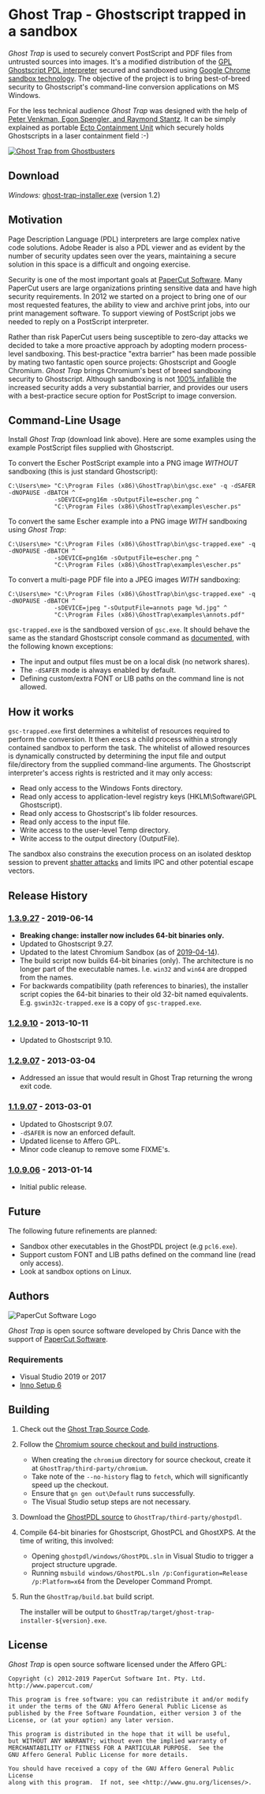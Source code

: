 # Ghost Trap - Ghostscript trapped in a sandbox

*Ghost Trap* is used to securely convert PostScript and PDF files from untrusted sources into images.
It's a modified distribution of the [GPL Ghostscript PDL interpreter](http://www.ghostscript.com/) secured and 
sandboxed using [Google Chrome sandbox technology](http://dev.chromium.org/developers/design-documents/sandbox).  The 
objective of the project is to bring best-of-breed security to Ghostscript's command-line conversion applications
on MS Windows.

For the less technical audience  *Ghost Trap* was designed with the help of 
[Peter Venkman, Egon Spengler, and Raymond Stantz](http://en.wikipedia.org/wiki/Ghostbusters). 
It can be simply explained as portable [Ecto Containment Unit](http://www.gbfans.com/equipment/ghost-trap/) which
securely holds Ghostscripts in a laser containment field :-)

[![Ghost Trap from Ghostbusters](https://raw.githubusercontent.com/PaperCutSoftware/GhostTrap/master/images/ghostbusters-ghost-trap-sized.jpg)](https://www.gbfans.com/equipment/ghost-trap/)


## Download

*Windows:* [ghost-trap-installer.exe](http://cdn.papercut.com/files/open-source/ghost-trap/ghost-trap-installer-1.2.9.10.exe)  (version 1.2)


## Motivation

Page Description Language (PDL) interpreters are large complex native code solutions. Adobe Reader is also a PDL viewer and as evident
by the number of security updates seen over the years, maintaining a secure solution in this space is a
difficult and ongoing exercise.  

Security is one of the most important goals at [PaperCut Software](http://www.papercut.com/).  Many
PaperCut users are large organizations printing sensitive data and have high security requirements.
In 2012 we started on a project to bring one of our most requested features, the ability to view and 
archive print jobs, into our print management software. To support viewing of PostScript jobs we 
needed to reply on a PostScript interpreter.

Rather than risk PaperCut users being susceptible to zero-day attacks we decided to take a more 
proactive approach by adopting modern process-level sandboxing.  This best-practice "extra barrier"
has been made possible by mating two fantastic open source projects: Ghostscript and Google Chromium. 
*Ghost Trap* brings Chromium's best of breed sandboxing security to Ghostscript.  Although sandboxing 
is not [100% infallible](http://blog.chromium.org/2012/05/tale-of-two-pwnies-part-1.html) the increased security 
adds a very substantial barrier, and provides our users with a best-practice secure option for PostScript to image 
conversion.


## Command-Line Usage

Install *Ghost Trap* (download link above).  Here are some examples using the example PostScript files
supplied with Ghostscript.

To convert the Escher PostScript example into a PNG image *WITHOUT* sandboxing (this is just standard Ghostscript):

    C:\Users\me> "C:\Program Files (x86)\GhostTrap\bin\gsc.exe" -q -dSAFER -dNOPAUSE -dBATCH ^
                 -sDEVICE=png16m -sOutputFile=escher.png ^
                 "C:\Program Files (x86)\GhostTrap\examples\escher.ps"


To convert the same Escher example into a PNG image *WITH* sandboxing using *Ghost Trap*:

    C:\Users\me> "C:\Program Files (x86)\GhostTrap\bin\gsc-trapped.exe" -q -dNOPAUSE -dBATCH ^
                 -sDEVICE=png16m -sOutputFile=escher.png ^
                 "C:\Program Files (x86)\GhostTrap\examples\escher.ps"

To convert a multi-page PDF file into a JPEG images *WITH* sandboxing:

    C:\Users\me> "C:\Program Files (x86)\GhostTrap\bin\gsc-trapped.exe" -q -dNOPAUSE -dBATCH ^
                 -sDEVICE=jpeg "-sOutputFile=annots page %d.jpg" ^
                 "C:\Program Files (x86)\GhostTrap\examples\annots.pdf"

`gsc-trapped.exe` is the sandboxed version of `gsc.exe`.  It should behave the same
as the standard Ghostscript console command as [documented](https://ghostscript.com/doc/9.27/Use.htm),
with the following known exceptions:

 *  The input and output files must be on a local disk (no network shares).
 *  The `-dSAFER` mode is always enabled by default.
 *  Defining custom/extra FONT or LIB paths on the command line is not allowed.


## How it works

`gsc-trapped.exe` first determines a whitelist of resources required to perform the conversion.  It then 
execs a child process within a strongly contained sandbox to perform the task. The whitelist of allowed resources 
is dynamically constructed by determining the input file and output file/directory from the supplied 
command-line arguments. The Ghostscript interpreter's access rights is restricted and it may only access:

 *  Read only access to the Windows Fonts directory.
 *  Read only access to application-level registry keys (HKLM\Software\GPL Ghostscript).
 *  Read only access to Ghostscript's lib folder resources.
 *  Read only access to the input file.
 *  Write access to the user-level Temp directory.
 *  Write access to the output directory (OutputFile).

The sandbox also constrains the execution process on an isolated desktop session to prevent 
[shatter attacks](http://en.wikipedia.org/wiki/Shatter_attack) and limits IPC and other potential
escape vectors.


## Release History

### [1.3.9.27] - 2019-06-14
 *  __Breaking change: installer now includes 64-bit binaries only.__
 *  Updated to Ghostscript 9.27.
 *  Updated to the latest Chromium Sandbox (as of [2019-04-14](https://chromium.googlesource.com/chromium/src/+/2d57e5b8afc6d01b344a8d95d3470d46b35845c5)).
 *  The build script now builds 64-bit binaries (only). The architecture is no longer part of the executable names. I.e.
    `win32` and `win64` are dropped from the names.
 *  For backwards compatibility (path references to binaries), the installer script copies the 64-bit binaries to their
    old 32-bit named equivalents. E.g. `gswin32c-trapped.exe` is a copy of `gsc-trapped.exe`.

### [1.2.9.10] - 2013-10-11
 *  Updated to Ghostscript 9.10.

### [1.2.9.07] - 2013-03-04
 *  Addressed an issue that would result in Ghost Trap returning the wrong exit code.

### [1.1.9.07] - 2013-03-01
 *  Updated to Ghostscript 9.07.
 *  `-dSAFER` is now an enforced default.
 *  Updated license to Affero GPL.
 *  Minor code cleanup to remove some FIXME's.

### [1.0.9.06] - 2013-01-14 
 *  Initial public release.


## Future

The following future refinements are planned:

 *  Sandbox other executables in the GhostPDL project (e.g `pcl6.exe`).
 *  Support custom FONT and LIB paths defined on the command line (read only access).
 *  Look at sandbox options on Linux.


## Authors

![PaperCut Software Logo](http://www.papercut.com/images/logo_papercut.png)

*Ghost Trap* is open source software developed by Chris Dance with the support of 
[PaperCut Software](http://www.papercut.com/).


### Requirements

 *  Visual Studio 2019 or 2017
 *  [Inno Setup 6](http://www.jrsoftware.org/isinfo.php)


## Building

 1. Check out the [Ghost Trap Source Code](https://github.com/PaperCutSoftware/GhostTrap).

 2. Follow the [Chromium source checkout and build instructions](https://chromium.googlesource.com/chromium/src/+/master/docs/windows_build_instructions.md).

     *  When creating the `chromium` directory for source checkout, create it at `GhostTrap/third-party/chromium`.
     *  Take note of the `--no-history` flag to `fetch`, which will significantly speed up the checkout.
     *  Ensure that `gn gen out\Default` runs successfully.
     *  The Visual Studio setup steps are not necessary.

 3. Download the [GhostPDL source](https://www.ghostscript.com/download/gpdldnld.html) to
    `GhostTrap/third-party/ghostpdl`.

 4. Compile 64-bit binaries for Ghostscript, GhostPCL and GhostXPS. At the time of writing, this involved:

     *  Opening `ghostpdl/windows/GhostPDL.sln` in Visual Studio to trigger a project structure upgrade.
     *  Running `msbuild windows/GhostPDL.sln /p:Configuration=Release /p:Platform=x64` from the Developer Command
        Prompt.

 5. Run the `GhostTrap/build.bat` build script.

    The installer will be output to `GhostTrap/target/ghost-trap-installer-${version}.exe`.


## License

*Ghost Trap* is open source software licensed under the Affero GPL:

    Copyright (c) 2012-2019 PaperCut Software Int. Pty. Ltd. http://www.papercut.com/

    This program is free software: you can redistribute it and/or modify
    it under the terms of the GNU Affero General Public License as
    published by the Free Software Foundation, either version 3 of the
    License, or (at your option) any later version.

    This program is distributed in the hope that it will be useful,
    but WITHOUT ANY WARRANTY; without even the implied warranty of
    MERCHANTABILITY or FITNESS FOR A PARTICULAR PURPOSE.  See the
    GNU Affero General Public License for more details.

    You should have received a copy of the GNU Affero General Public License
    along with this program.  If not, see <http://www.gnu.org/licenses/>.


[1.3.9.27]: https://github.com/PaperCutSoftware/GhostTrap/compare/v1.2.9.10...v1.3.9.27
[1.2.9.10]: https://github.com/PaperCutSoftware/GhostTrap/compare/v1.2.9.07...v1.2.9.10
[1.2.9.07]: https://github.com/PaperCutSoftware/GhostTrap/compare/v1.1.9.07...v1.2.9.07
[1.1.9.07]: https://github.com/PaperCutSoftware/GhostTrap/compare/v1.0.9.06...v1.1.9.07
[1.0.9.06]: https://github.com/PaperCutSoftware/GhostTrap/releases/tag/v1.0.9.06
